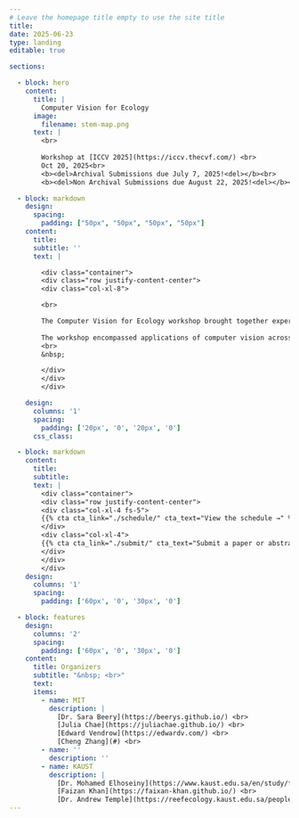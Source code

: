```yaml
---
# Leave the homepage title empty to use the site title
title:
date: 2025-06-23
type: landing
editable: true

sections:

  - block: hero
    content:
      title: |
        Computer Vision for Ecology
      image:
        filename: stem-map.png
      text: |
        <br>
        
        Workshop at [ICCV 2025](https://iccv.thecvf.com/) <br>
        Oct 20, 2025<br>
        <b><del>Archival Submissions due July 7, 2025!<del></b><br>
        <b><del>Non Archival Submissions due August 22, 2025!<del></b><br>

  - block: markdown
    design:
      spacing:
        padding: ["50px", "50px", "50px", "50px"]
    content:
      title:
      subtitle: ''
      text: |

        <div class="container">
        <div class="row justify-content-center">
        <div class="col-xl-8">

        <br>

        The Computer Vision for Ecology workshop brought together experts to foster discussion on the automation of ecological data collection, collation, and analysis. The goal was to establish a hub for the broader computer vision and ecology community at ECCV.
        
        The workshop encompassed applications of computer vision across a wide variety of ecological systems, spanning both terrestrial and aquatic systems, diverse geographic regions, and urban to wildland settings. The workshop also made specific efforts to encompass applications of computer vision which can be deployed across both low- and high-income nations. The topics we aim to address include, but are not limited to Remote sensing, Bioacoustics, Video and image-based monitoring, Citizen science, Long-tailed recognition, Zero-shot learning, expert AI systems, and Robust model deployment.
        <br>
        &nbsp;

        </div>
        </div>
        </div>

    design:
      columns: '1'
      spacing:
        padding: ['20px', '0', '20px', '0']
      css_class:

  - block: markdown
    content:
      title:
      subtitle:
      text: |
        <div class="container">
        <div class="row justify-content-center">
        <div class="col-xl-4 fs-5">
        {{% cta cta_link="./schedule/" cta_text="View the schedule →" %}}
        </div>
        <div class="col-xl-4">
        {{% cta cta_link="./submit/" cta_text="Submit a paper or abstract →" %}}
        </div>
        </div>
        </div>
    design:
      columns: '1'
      spacing:
        padding: ['60px', '0', '30px', '0']

  - block: features
    design:
      columns: '2'
      spacing:
        padding: ['60px', '0', '30px', '0']
    content:
      title: Organizers
      subtitle: "&nbsp; <br>"
      text:
      items:
        - name: MIT
          description: |
            [Dr. Sara Beery](https://beerys.github.io/) <br>
            [Julia Chae](https://juliachae.github.io/) <br>
            [Edward Vendrow](https://edwardv.com/) <br>
            [Cheng Zhang](#) <br>
        - name: ''
          description: ''
        - name: KAUST
          description: |
            [Dr. Mohamed Elhoseiny](https://www.kaust.edu.sa/en/study/faculty/mohamed-elhoseiny) <br>
            [Faizan Khan](https://faixan-khan.github.io/) <br>
            [Dr. Andrew Temple](https://reefecology.kaust.edu.sa/people/details/andrew-temple) <br>
---
```

